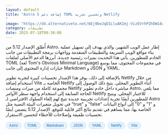 ```yaml
---
layout: default
title: "Astro 5 إضافة دعم TOML وتحسين تجربة Netlify
"
image: "https://d4.alternativeto.net/6Ej9beJqD1LluAKImj-VizEVrhPZhDWi8aqHQebfM1o/rs:fill:1520:760:0/g:ce:0:0/YWJzOi8vZGlzdC9jb250ZW50LzE3NTI3Nzk2NTczMTMucG5n.png"
category: تطبيقات
date: 2025-07-18T09:30:00
---
```


أُطلق الإصدار 5.12 من Astro، إطار عمل الويب الشهير، والذي يهدف إلى تسهيل عملية بناء مواقع الويب السريعة والتطبيقات المتقدمة وواجهات برمجة التطبيقات من جانب الخادم للمطورين. يأتي هذا التحديث بميزات رئيسية جديدة، أبرزها الدعم الأصلي لملفات TOML (لغة Tom's Obvious Minimal Language) في مجموعات المحتوى، مما يوسع خيارات إدارة المحتوى إلى جانب Markdown و JSON و YAML.

بالإضافة إلى ذلك، يوفر هذا الإصدار تحسينات كبيرة لتجربة تطوير Netlify من خلال استخدام إضافة Vite الخاصة بـ Netlify أثناء التطوير المحلي. يتيح ذلك الوصول إلى مجموعة كاملة من ميزات ومنصات Netlify مباشرة داخل خادم تطوير Astro، مما يلغي الحاجة السابقة إلى استخدام واجهة سطر الأوامر Netlify للاختبار المحلي. ويتيح للمطورين أيضًا تجربة إعدادات تجريبية جديدة تتيح لهم إلغاء السلوك الافتراضي لـ Astro في تحويل متغيرات البيئة النصية مثل "true" و "false" و "1" و "0" إلى أنواع البيانات الخاصة بها، مما يساهم في تقديم نتائج أكثر قابلية للتوقع. الإصدار 5.12 يتضمن أيضًا تحسينات طفيفة وإصلاحات للأخطاء لتحسين الاستقرار.

<div style="margin-top:2px; margin-bottom:2px;"><a href="https://bidjadraft.github.io/?query=Astro" style="background:#e3f2fd; color:#1565c0; font-size:80%; border-radius:12px; padding:3px 10px; margin:2px 4px 2px 0; display:inline-block; border:1px solid #bbdefb; text-decoration:none;">Astro</a> <a href="https://bidjadraft.github.io/?query=TOML" style="background:#e3f2fd; color:#1565c0; font-size:80%; border-radius:12px; padding:3px 10px; margin:2px 4px 2px 0; display:inline-block; border:1px solid #bbdefb; text-decoration:none;">TOML</a> <a href="https://bidjadraft.github.io/?query=Markdown" style="background:#e3f2fd; color:#1565c0; font-size:80%; border-radius:12px; padding:3px 10px; margin:2px 4px 2px 0; display:inline-block; border:1px solid #bbdefb; text-decoration:none;">Markdown</a> <a href="https://bidjadraft.github.io/?query=JSON" style="background:#e3f2fd; color:#1565c0; font-size:80%; border-radius:12px; padding:3px 10px; margin:2px 4px 2px 0; display:inline-block; border:1px solid #bbdefb; text-decoration:none;">JSON</a> <a href="https://bidjadraft.github.io/?query=YAML" style="background:#e3f2fd; color:#1565c0; font-size:80%; border-radius:12px; padding:3px 10px; margin:2px 4px 2px 0; display:inline-block; border:1px solid #bbdefb; text-decoration:none;">YAML</a> <a href="https://bidjadraft.github.io/?query=Netlify" style="background:#e3f2fd; color:#1565c0; font-size:80%; border-radius:12px; padding:3px 10px; margin:2px 4px 2px 0; display:inline-block; border:1px solid #bbdefb; text-decoration:none;">Netlify</a> <a href="https://bidjadraft.github.io/?query=Vite" style="background:#e3f2fd; color:#1565c0; font-size:80%; border-radius:12px; padding:3px 10px; margin:2px 4px 2px 0; display:inline-block; border:1px solid #bbdefb; text-decoration:none;">Vite</a></div><br><br>
